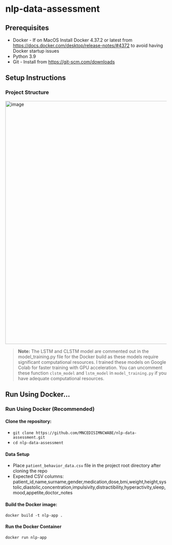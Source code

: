 # nlp-data-assessment

## Prerequisites

- Docker - If on MacOS Install Docker 4.37.2 or latest from https://docs.docker.com/desktop/release-notes/#4372 to avoid having Docker startup issues
- Python 3.9 
- Git - Install from https://git-scm.com/downloads

## Setup Instructions

### Project Structure
<img width="760" alt="image" src="https://github.com/user-attachments/assets/9fd12a40-c333-4d40-8011-3945d3d9115b" />


> **Note:** The LSTM and CLSTM model are commented out in the model_training.py file for the Docker build as these models require significant computational resources. I trained these models on Google Colab for faster training with GPU acceleration. You can uncomment these function `clstm_model` and `lstm_model` in `model_training.py` if you have adequate computational resources.

## Run Using Docker...

### Run Using Docker (Recommended)

#### Clone the repository:
   - ```git clone https://github.com/MNCEDISIMNCWABE/nlp-data-assessment.git```
   - ```cd nlp-data-assessment```
  
#### Data Setup
- Place `patient_behavior_data.csv` file in the project root directory after cloning the repo
- Expected CSV columns: patient_id,name,surname,gender,medication,dose,bmi,weight,height,systolic,diastolic,concentration,impulsivity,distractibility,hyperactivity,sleep,mood,appetite,doctor_notes

#### Build the Docker image:
```docker build -t nlp-app .```

#### Run the Docker Container
```docker run nlp-app```


